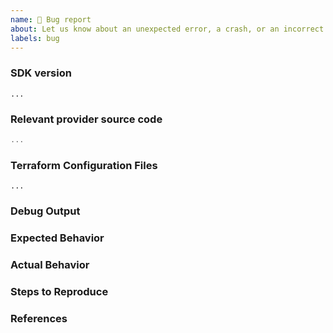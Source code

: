 ```yaml
---
name: 🐛 Bug report
about: Let us know about an unexpected error, a crash, or an incorrect behavior.
labels: bug
---
```


### SDK version
<!---
Inspect your go.mod as below to find the version, and paste the result between the ``` marks below.

go list -m github.com/sumitAgrawal007/terraform-plugin-sdk/...

If you are not running the latest version of the SDK, please try upgrading
because your bug may have already been fixed.

If the command above doesn't yield any results, it means you may either be using v1 of the SDK or
have not have migrated to the standalone SDK yet. See https://www.terraform.io/docs/extend/plugin-sdk.html
for more.
-->

```
...
```

### Relevant provider source code

<!--
Paste any Go code that you believe to be relevant to the bug
e.g. schema or implementation of CRUD for a given resource or data source
-->
```go
...
```

### Terraform Configuration Files
<!--
Paste the relevant parts of your Terraform configuration between the ``` marks below.

For large Terraform configs, please use a service like Dropbox and share a link to the ZIP file. For security, you can also encrypt the files using our GPG public key.
-->

```hcl
...
```

### Debug Output
<!--
Full debug output can be obtained by running Terraform with the environment variable `TF_LOG=trace`. Please create a GitHub Gist containing the debug output. Please do _not_ paste the debug output in the issue, since debug output is long.

Debug output may contain sensitive information. Please review it before posting publicly, and if you are concerned feel free to encrypt the files using the HashiCorp security public key.
-->


### Expected Behavior
<!--
What should have happened?
-->

### Actual Behavior
<!--
What actually happened?
-->

### Steps to Reproduce
<!--
Please list the full steps required to reproduce the issue, for example:
1. `terraform init`
2. `terraform apply`
-->

### References
<!--
Are there any other GitHub issues (open or closed) or Pull Requests that should be linked here? For example:

- #6017
-->
